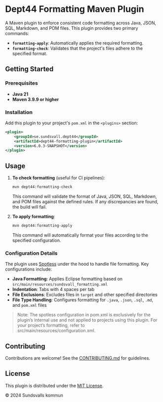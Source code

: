 # Dept44 Formatting Maven Plugin

A Maven plugin to enforce consistent code formatting across Java, JSON, SQL, Markdown, and POM files. This plugin provides two primary commands:

- **`formatting-apply`**: Automatically applies the required formatting.
- **`formatting-check`**: Validates that the project's files adhere to the specified format.

## Getting Started

### Prerequisites

- **Java 21**
- **Maven 3.9.9 or higher**

### Installation

Add this plugin to your project's `pom.xml` in the `<plugins>` section:

```xml
<plugin>
    <groupId>se.sundsvall.dept44</groupId>
    <artifactId>dept44-formatting-plugin</artifactId>
    <version>6.0.3-SNAPSHOT</version>
</plugin>
```

## Usage

1. **To check formatting** (useful for CI pipelines):

   ```bash
   mvn dept44:formatting-check
   ```

   This command will validate the format of Java, JSON, SQL, Markdown, and POM files against the defined rules. If any discrepancies are found, the build will fail.

2. **To apply formatting**:

   ```bash
   mvn dept44:formatting-apply
   ```

   This command will automatically format your files according to the specified configuration.

### Configuration Details

The plugin uses [Spotless](https://github.com/diffplug/spotless) under the hood to handle file formatting. Key configurations include:

- **Java Formatting**: Applies Eclipse formatting based on `src/main/resources/sundsvall_formatting.xml`
- **Indentation**: Tabs with 4 spaces per tab
- **File Exclusions**: Excludes files in `target` and other specified directories
- **File Type Handling**: Configures formatting for `.java`, `.json`, `.sql`, `.md`, and `pom.xml` files

> Note: The spotless configuration in pom.xml is exclusively for the plugin’s internal use and not applied to projects using this plugin. For your project’s formatting, refer to src/main/resources/configuration.xml.

## Contributing

Contributions are welcome! See the [CONTRIBUTING.md](https://github.com/Sundsvallskommun/.github/blob/main/.github/CONTRIBUTING.md) for guidelines.

## License

This plugin is distributed under the [MIT License](LICENSE).

© 2024 Sundsvalls kommun
